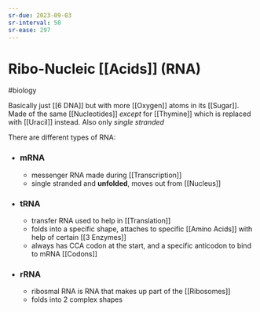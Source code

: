 ```yaml
---
sr-due: 2023-09-03
sr-interval: 50
sr-ease: 297
---
```

# Ribo-Nucleic [[Acids]] (RNA)
#biology 

Basically just [[6 DNA]] but with more [[Oxygen]] atoms in its [[Sugar]].
Made of the same [[Nucleotides]] *except* for [[Thymine]] which is replaced with [[Uracil]] instead.
Also only *single stranded*

There are different types of RNA:
- ### mRNA
	- messenger RNA made during [[Transcription]]
	- single stranded and **unfolded**, moves out from [[Nucleus]]
- ### tRNA
	- transfer RNA used to help in [[Translation]]
	- folds into a specific shape, attaches to specific [[Amino Acids]] with help of certain [[3 Enzymes]]
	- always has CCA codon at the start, and a specific anticodon to bind to mRNA [[Codons]] 
- ### rRNA
	- ribosmal RNA is RNA that makes up part of the [[Ribosomes]]
	- folds into 2 complex shapes

